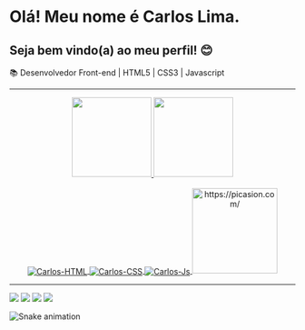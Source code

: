 <h1>Olá! Meu nome é Carlos Lima.</h1>
<h2>Seja bem vindo(a) ao meu perfil! 😊</h2>
📚 Desenvolvedor Front-end | HTML5 | CSS3 | Javascript <br>

<hr>
<div align="center">
  <a href="https://https://github.com/Carlosdevprog">
  <img height="140em" src="https://github-readme-stats.vercel.app/api?username=Carlosdevprog&show_icons=true&theme=codeSTACKr&include_all_commits=false&count_private=false"/>
  <img height="140em" src="https://github-readme-stats.vercel.app/api/top-langs/?username=Carlosdevprog&layout=compact&langs_count=7&theme=codeSTACKr"/>
</div>
<div style="display: inline_block" align="center"><br>
  <img align="center" alt="Carlos-HTML" height="#" width="#" src="https://img.shields.io/badge/HTML5-E34F26?style=for-the-badge&logo=html5&logoColor=white">
  <img align="center" alt="Carlos-CSS" height="#" width="#" src="https://img.shields.io/badge/CSS3-1572B6?style=for-the-badge&logo=css3&logoColor=white">
  <img align="center" alt="Carlos-Js" height="#" width="#" src="https://img.shields.io/badge/JavaScript-323330?style=for-the-badge&logo=javascript&logoColor=F7DF1E">
  <a href="https://picasion.com/"><img src="https://i.picasion.com/pic92/568b991f16df8423d9b1ec57a29ad8af.gif"  width="150" height="150" border="0" alt="https://picasion.com/" /></a><br /><a href="https://picasion.com/"></a>
  </div> 
  
<hr>
  
<div> 
  <a href="https://www.instagram.com/carlos.etl/" target="_blank"><img src="https://img.shields.io/badge/-Instagram-%23E4405F?style=for-the-badge&logo=instagram&logoColor=white" target="_blank"></a>
  <a href = "mailto:edulima.bcb@hotmail.com"><img src="https://img.shields.io/badge/Microsoft_Outlook-0078D4?style=for-the-badge&logo=microsoft-outlook&logoColor=white" target="_blank"></a>
  <a href="https://www.linkedin.com/in/carlos-etl/" target="_blank"><img src="https://img.shields.io/badge/-LinkedIn-%230077B5?style=for-the-badge&logo=linkedin&logoColor=white" target="_blank"></a> 
  <a href="https://api.whatsapp.com/send?phone=+558199003257&text=Meu Whatsapp" target="_blank"><img src="https://img.shields.io/badge/WhatsApp-25D366?style=for-the-badge&logo=whatsapp&logoColor=white" target="_blank"></a>
 
![Snake animation](https://github.com/Carlosdevprog/Carlosdevprog/blob/output/github-contribution-grid-snake.svg)
 
</div>
